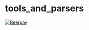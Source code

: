 # tools_and_parsers
[![Beerpay](https://beerpay.io/muaddibttv/tantrumrepo/badge.svg)](https://www.paypal.me/SRoyalty)
